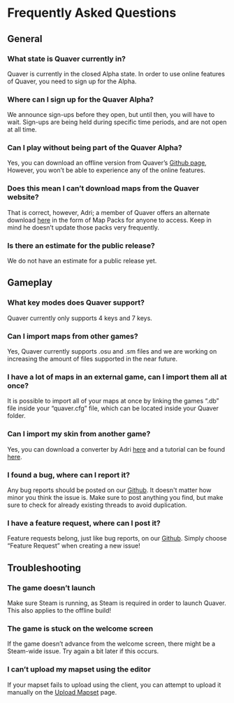 # Frequently Asked Questions

## General

### What state is Quaver currently in?

Quaver is currently in the closed Alpha state. In order to use online features of Quaver, you need to sign up for the Alpha.

### Where can I sign up for the Quaver Alpha?

We announce sign-ups before they open, but until then, you will have to wait. Sign-ups are being held during specific time periods, and are not open at all time.

### Can I play without being part of the Quaver Alpha?

Yes, you can download an offline version from Quaver’s [Github page](https://github.com/Quaver/Quaver/releases), However, you won’t be able to experience any of the online features.

### Does this mean I can’t download maps from the Quaver website?

That is correct, however, Adri; a member of Quaver offers an alternate download [here](https://rhythmgamers.net/pack/) in the form of Map Packs for anyone to access. Keep in mind he doesn’t update those packs very frequently.

### Is there an estimate for the public release?

We do not have an estimate for a public release yet.


## Gameplay

### What key modes does Quaver support?

Quaver currently only supports 4 keys and 7 keys.

### Can I import maps from other games?

Yes, Quaver currently supports .osu and .sm files and we are working on increasing the amount of files supported in the near future.

### I have a lot of maps in an external game, can I import them all at once?

It is possible to import all of your maps at once by linking the games “.db” file inside your “quaver.cfg” file, which can be located inside your Quaver folder.

### Can I import my skin from another game?

Yes, you can download a converter by Adri [here](https://rhythmgamers.net/QBC/) and a tutorial can be found [here](https://www.youtube.com/watch?v=pWeLbx48NVI).

### I found a bug, where can I report it?

Any bug reports should be posted on our [Github](https://github.com/Quaver/Quaver/issues). It doesn't matter how minor you think the issue is. Make sure to post anything you find, but make sure to check for already existing threads to avoid duplication.

### I have a feature request, where can I post it?

Feature requests belong, just like bug reports, on our [Github](https://github.com/Quaver/Quaver/issues). Simply choose “Feature Request” when creating a new issue!


## Troubleshooting

### The game doesn’t launch

Make sure Steam is running, as Steam is required in order to launch Quaver. This also applies to the offline build!

### The game is stuck on the welcome screen

If the game doesn’t advance from the welcome screen, there might be a Steam-wide issue. Try again a bit later if this occurs.

### I can’t upload my mapset using the editor

If your mapset fails to upload using the client, you can attempt to upload it manually on the [Upload Mapset](/upload/mapset/) page.
